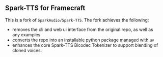 Spark-TTS for Framecraft
-------

This is a fork of `SparkAudio/Spark-TTS`. The fork achieves the following:
- removes the cli and web ui interface from the original repo, as well as any examples
- converts the repo into an installable python package managed with `uv`
- enhances the core Spark-TTS Bicodec Tokenizer to support blending of cloned voices.
